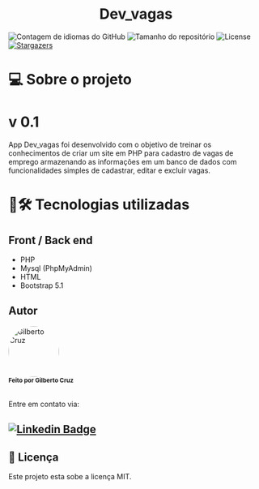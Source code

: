 <h1 align="center" style="preenchimento: 50px; fundo: # 333333 ;">
Dev_vagas
</h1>
  <img alt="Contagem de idiomas do GitHub" src="https://img.shields.io/github/languages/count/gibadeives/Dev_vagas?color=%2304D361&style=for-the-badge">
  <img alt="Tamanho do repositório" src="https://img.shields.io/github/repo-size/gibadeives/Dev_vagas?style=for-the-badge">
  </a>
   <img alt="License" src="https://img.shields.io/badge/license-MIT-brightgreen?style=for-the-badge">
   <a href="https://github.com/gibadeives/Dev_vagas/stargazers">
    <img alt="Stargazers" src="https://img.shields.io/github/stars/gibadeives/Dev_vagas?style=for-the-badge">
  </a>  

# 💻 Sobre o projeto
# v 0.1
<p>
App Dev_vagas foi desenvolvido com o objetivo de treinar os conhecimentos de criar um site em PHP para cadastro de vagas de emprego armazenando as informações em um banco de dados com funcionalidades simples de cadastrar, editar e excluir vagas.
</p>

# 🚀🛠 Tecnologias utilizadas
## Front / Back end
- PHP
- Mysql (PhpMyAdmin)
- HTML
- Bootstrap 5.1

##  [](https://github.com/gibadeives/teoquiz#--autor) Autor
<img style="border-radius: 50%;" src="https://avatars.githubusercontent.com/u/58277487?v=4" width="100px;" alt="Gilberto Cruz"/>
<br />
<sub><b>Feito por Gilberto Cruz</b></sub></a>
<br />
<br />

Entre em contato via:

[![ Linkedin Badge ](https://img.shields.io/badge/-LinkedIn-blue?style=for-the-badge&logo=Linkedin&logoColor=white&link=https://www.linkedin.com/in/gilberto-cruz-80654139/ )](https://www.linkedin.com/in/gilberto-cruz-80654139/) 
---

##  [](https://github.com/gibadeives/teoquiz#--licença) 📝 Licença
Este projeto esta sobe a licença MIT.
